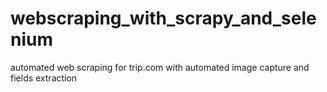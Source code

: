 # webscraping_with_scrapy_and_selenium
automated web scraping for trip.com with automated image capture and fields extraction
